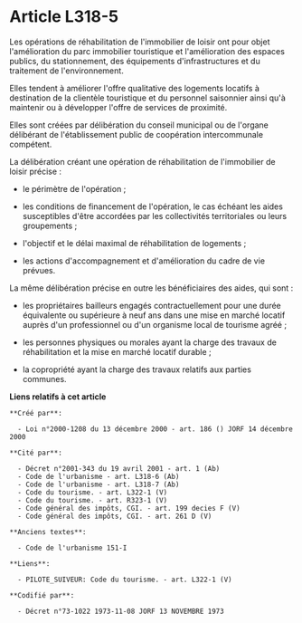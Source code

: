 # Article L318-5

Les opérations de réhabilitation de l'immobilier de loisir ont pour objet l'amélioration du parc immobilier touristique et
l'amélioration des espaces publics, du stationnement, des équipements d'infrastructures et du traitement de l'environnement.

Elles tendent à améliorer l'offre qualitative des logements locatifs à destination de la clientèle touristique et du
personnel saisonnier ainsi qu'à maintenir ou à développer l'offre de services de proximité.

Elles sont créées par délibération du conseil municipal ou de l'organe délibérant de l'établissement public de coopération
intercommunale compétent.

La délibération créant une opération de réhabilitation de l'immobilier de loisir précise :

- le périmètre de l'opération ;

- les conditions de financement de l'opération, le cas échéant les aides susceptibles d'être accordées par les collectivités
territoriales ou leurs groupements ;

- l'objectif et le délai maximal de réhabilitation de logements ;

- les actions d'accompagnement et d'amélioration du cadre de vie prévues.

La même délibération précise en outre les bénéficiaires des aides, qui sont :

- les propriétaires bailleurs engagés contractuellement pour une durée équivalente ou supérieure à neuf ans dans une mise en
marché locatif auprès d'un professionnel ou d'un organisme local de tourisme agréé ;

- les personnes physiques ou morales ayant la charge des travaux de réhabilitation et la mise en marché locatif durable ;

- la copropriété ayant la charge des travaux relatifs aux parties communes.

**Liens relatifs à cet article**

	**Créé par**:

	  - Loi n°2000-1208 du 13 décembre 2000 - art. 186 () JORF 14 décembre 2000

	**Cité par**:

	  - Décret n°2001-343 du 19 avril 2001 - art. 1 (Ab)
	  - Code de l'urbanisme - art. L318-6 (Ab)
	  - Code de l'urbanisme - art. L318-7 (Ab)
	  - Code du tourisme. - art. L322-1 (V)
	  - Code du tourisme. - art. R323-1 (V)
	  - Code général des impôts, CGI. - art. 199 decies F (V)
	  - Code général des impôts, CGI. - art. 261 D (V)

	**Anciens textes**:

	  - Code de l'urbanisme 151-I

	**Liens**:

	  - PILOTE_SUIVEUR: Code du tourisme. - art. L322-1 (V)

	**Codifié par**:

	  - Décret n°73-1022 1973-11-08 JORF 13 NOVEMBRE 1973
